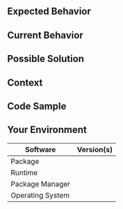 <!--
Thanks for filing an issue 😄 ! Before you submit, please read the following:

- Please search open/closed issues before submitting since someone might have asked the same thing before!
- Note that by making a contribution, you agree to our Code of Conduct.
-->

<!-- Provide a general summary of the issue in the title above -->

## Expected Behavior

<!-- If you're describing a bug, tell us what should happen -->
<!-- If you're suggesting a change/improvement, tell us how it should work -->

## Current Behavior
<!-- If describing a bug, tell us what happens instead of the expected behavior -->
<!-- If you are seeing an error, please include the full error message and stack trace -->
<!-- If suggesting a change/improvement, explain the difference from current behavior -->

## Possible Solution
<!-- Not obligatory, but suggest a fix/reason for the bug, -->
<!-- or ideas how to implement the addition or change -->

## Context
<!-- How has this issue affected you? What are you trying to accomplish? -->
<!-- Providing context helps us come up with a solution that is most useful in the real world -->

## Code Sample
<!-- If you are seeing an error, please provide a code repository, gist or sample files to reproduce the issue -->

## Your Environment
<!-- Include as many relevant details about the environment you experienced the bug in -->

| Software         | Version(s) |
| ---------------- | ---------- |
| Package          |
| Runtime          |
| Package Manager  |
| Operating System |